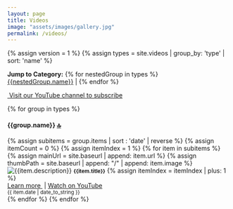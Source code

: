 ```yaml
---
layout: page
title: Videos
image: "assets/images/gallery.jpg"
permalink: /videos/
---
```

{% assign version = 1 %}
{% assign types = site.videos | group_by: 'type' | sort: 'name' %}
<p>
    <strong>Jump to Category:</strong>
{% for nestedGroup in types %}
    <a href="#{{nestedGroup.name}}">{{nestedGroup.name}}</a>&nbsp;|
{% endfor %}
</p>
<p><a href="https://youtube.com/c/deepskyworkflows" title="Astrophotography videos" alt="Astrophotography videos" class="btn btn-success" target="_blank"><i class="fab fa-youtube"></i>&nbsp;Visit our YouTube channel to subscribe</a>&nbsp;
<p><a name="top"></a></p>
<div class="flexible">    
        {% for group in types %}
            <div class="group-header" data-group="{{group.name}}">
                <h4>
                    <a name="{{group.name}}"></a> {{group.name}} <a href="#top">🔝</a>
                </h4>            
            </div>                
            {% assign subitems = group.items | sort : 'date' | reverse %}
            {% assign itemCount = 0 %}            
            {% assign itemIndex = 1 %}
            {% for item in subitems %}        
            {% assign mainUrl = site.baseurl | append: item.url %}
            {% assign thumbPath = site.baseurl | append: "/" | append: item.image %}           
                <div class="gallery-card group-detail" data-url="{{item.url}}">
                        <img class="gallery-img" id="image-{{itemIndex}}" src="{{thumbPath}}" title="{{item.description}}" alt="{{item.description}}">
                        <small><strong class="video-title">{{item.title}}</strong></small>                        
                        {% assign itemIndex = itemIndex | plus: 1 %}
                    <div class="card-img-overlay card-header bg-dark text-center">
                        <a href="{{mainUrl}}" title="{{item.description}}" tabindex="{{itemCount}}">
                           Learn more
                        </a>&nbsp;|&nbsp;<a href="https://youtu.be/{{item.youtubeid}}" target="_blank"  title="Play on YouTube">Watch on YouTube</a><br/>
                        <small>{{ item.date | date_to_string }}</small><br/>                        
                    </div>                
                </div>
            {% endfor %}     
        {% endfor %}        
</div>